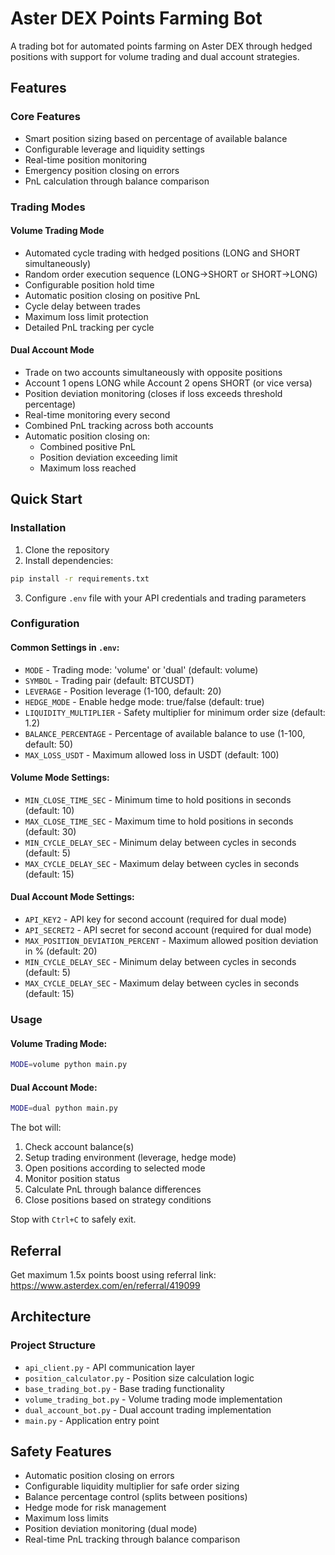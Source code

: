 # Aster DEX Points Farming Bot

A trading bot for automated points farming on Aster DEX through hedged positions with support for volume trading and dual account strategies.

## Features

### Core Features
- Smart position sizing based on percentage of available balance
- Configurable leverage and liquidity settings
- Real-time position monitoring
- Emergency position closing on errors
- PnL calculation through balance comparison

### Trading Modes

#### Volume Trading Mode
- Automated cycle trading with hedged positions (LONG and SHORT simultaneously)
- Random order execution sequence (LONG→SHORT or SHORT→LONG)
- Configurable position hold time
- Automatic position closing on positive PnL
- Cycle delay between trades
- Maximum loss limit protection
- Detailed PnL tracking per cycle

#### Dual Account Mode
- Trade on two accounts simultaneously with opposite positions
- Account 1 opens LONG while Account 2 opens SHORT (or vice versa)
- Position deviation monitoring (closes if loss exceeds threshold percentage)
- Real-time monitoring every second
- Combined PnL tracking across both accounts
- Automatic position closing on:
  - Combined positive PnL
  - Position deviation exceeding limit
  - Maximum loss reached

## Quick Start

### Installation

1. Clone the repository
2. Install dependencies:
```bash
pip install -r requirements.txt
```
3. Configure `.env` file with your API credentials and trading parameters

### Configuration

#### Common Settings in `.env`:
- `MODE` - Trading mode: 'volume' or 'dual' (default: volume)
- `SYMBOL` - Trading pair (default: BTCUSDT)
- `LEVERAGE` - Position leverage (1-100, default: 20)
- `HEDGE_MODE` - Enable hedge mode: true/false (default: true)
- `LIQUIDITY_MULTIPLIER` - Safety multiplier for minimum order size (default: 1.2)
- `BALANCE_PERCENTAGE` - Percentage of available balance to use (1-100, default: 50)
- `MAX_LOSS_USDT` - Maximum allowed loss in USDT (default: 100)

#### Volume Mode Settings:
- `MIN_CLOSE_TIME_SEC` - Minimum time to hold positions in seconds (default: 10)
- `MAX_CLOSE_TIME_SEC` - Maximum time to hold positions in seconds (default: 30)
- `MIN_CYCLE_DELAY_SEC` - Minimum delay between cycles in seconds (default: 5)
- `MAX_CYCLE_DELAY_SEC` - Maximum delay between cycles in seconds (default: 15)

#### Dual Account Mode Settings:
- `API_KEY2` - API key for second account (required for dual mode)
- `API_SECRET2` - API secret for second account (required for dual mode)
- `MAX_POSITION_DEVIATION_PERCENT` - Maximum allowed position deviation in % (default: 20)
- `MIN_CYCLE_DELAY_SEC` - Minimum delay between cycles in seconds (default: 5)
- `MAX_CYCLE_DELAY_SEC` - Maximum delay between cycles in seconds (default: 15)

### Usage

#### Volume Trading Mode:
```bash
MODE=volume python main.py
```

#### Dual Account Mode:
```bash
MODE=dual python main.py
```

The bot will:
1. Check account balance(s)
2. Setup trading environment (leverage, hedge mode)
3. Open positions according to selected mode
4. Monitor position status
5. Calculate PnL through balance differences
6. Close positions based on strategy conditions

Stop with `Ctrl+C` to safely exit.

## Referral

Get maximum 1.5x points boost using referral link:
https://www.asterdex.com/en/referral/419099

## Architecture

### Project Structure
- `api_client.py` - API communication layer
- `position_calculator.py` - Position size calculation logic
- `base_trading_bot.py` - Base trading functionality
- `volume_trading_bot.py` - Volume trading mode implementation
- `dual_account_bot.py` - Dual account trading implementation
- `main.py` - Application entry point

## Safety Features
- Automatic position closing on errors
- Configurable liquidity multiplier for safe order sizing
- Balance percentage control (splits between positions)
- Hedge mode for risk management
- Maximum loss limits
- Position deviation monitoring (dual mode)
- Real-time PnL tracking through balance comparison